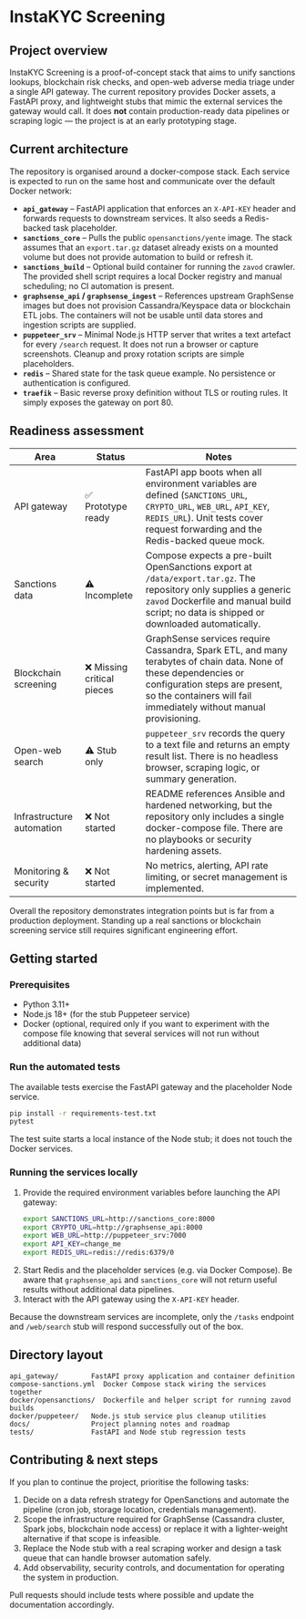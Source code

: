# InstaKYC Screening

## Project overview
InstaKYC Screening is a proof-of-concept stack that aims to unify sanctions
lookups, blockchain risk checks, and open-web adverse media triage under a
single API gateway. The current repository provides Docker assets, a FastAPI
proxy, and lightweight stubs that mimic the external services the gateway would
call. It does **not** contain production-ready data pipelines or scraping logic
— the project is at an early prototyping stage.

## Current architecture
The repository is organised around a docker-compose stack. Each service is
expected to run on the same host and communicate over the default Docker
network:

- **`api_gateway`** – FastAPI application that enforces an `X-API-KEY` header
  and forwards requests to downstream services. It also seeds a Redis-backed
  task placeholder.
- **`sanctions_core`** – Pulls the public `opensanctions/yente` image. The stack
  assumes that an `export.tar.gz` dataset already exists on a mounted volume but
  does not provide automation to build or refresh it.
- **`sanctions_build`** – Optional build container for running the `zavod`
  crawler. The provided shell script requires a local Docker registry and manual
  scheduling; no CI automation is present.
- **`graphsense_api` / `graphsense_ingest`** – References upstream GraphSense
  images but does not provision Cassandra/Keyspace data or blockchain ETL jobs.
  The containers will not be usable until data stores and ingestion scripts are
  supplied.
- **`puppeteer_srv`** – Minimal Node.js HTTP server that writes a text artefact
  for every `/search` request. It does not run a browser or capture screenshots.
  Cleanup and proxy rotation scripts are simple placeholders.
- **`redis`** – Shared state for the task queue example. No persistence or
  authentication is configured.
- **`traefik`** – Basic reverse proxy definition without TLS or routing rules.
  It simply exposes the gateway on port 80.

## Readiness assessment
| Area | Status | Notes |
| --- | --- | --- |
| API gateway | ✅ Prototype ready | FastAPI app boots when all environment variables are defined (`SANCTIONS_URL`, `CRYPTO_URL`, `WEB_URL`, `API_KEY`, `REDIS_URL`). Unit tests cover request forwarding and the Redis-backed queue mock. |
| Sanctions data | ⚠️ Incomplete | Compose expects a pre-built OpenSanctions export at `/data/export.tar.gz`. The repository only supplies a generic `zavod` Dockerfile and manual build script; no data is shipped or downloaded automatically. |
| Blockchain screening | ❌ Missing critical pieces | GraphSense services require Cassandra, Spark ETL, and many terabytes of chain data. None of these dependencies or configuration steps are present, so the containers will fail immediately without manual provisioning. |
| Open-web search | ⚠️ Stub only | `puppeteer_srv` records the query to a text file and returns an empty result list. There is no headless browser, scraping logic, or summary generation. |
| Infrastructure automation | ❌ Not started | README references Ansible and hardened networking, but the repository only includes a single docker-compose file. There are no playbooks or security hardening assets. |
| Monitoring & security | ❌ Not started | No metrics, alerting, API rate limiting, or secret management is implemented. |

Overall the repository demonstrates integration points but is far from a
production deployment. Standing up a real sanctions or blockchain screening
service still requires significant engineering effort.

## Getting started
### Prerequisites
- Python 3.11+
- Node.js 18+ (for the stub Puppeteer service)
- Docker (optional, required only if you want to experiment with the compose
  file knowing that several services will not run without additional data)

### Run the automated tests
The available tests exercise the FastAPI gateway and the placeholder Node
service.

```sh
pip install -r requirements-test.txt
pytest
```

The test suite starts a local instance of the Node stub; it does not touch the
Docker services.

### Running the services locally
1. Provide the required environment variables before launching the API gateway:
   ```sh
   export SANCTIONS_URL=http://sanctions_core:8000
   export CRYPTO_URL=http://graphsense_api:8000
   export WEB_URL=http://puppeteer_srv:7000
   export API_KEY=change_me
   export REDIS_URL=redis://redis:6379/0
   ```
2. Start Redis and the placeholder services (e.g. via Docker Compose). Be aware
   that `graphsense_api` and `sanctions_core` will not return useful results
   without additional data pipelines.
3. Interact with the API gateway using the `X-API-KEY` header.

Because the downstream services are incomplete, only the `/tasks` endpoint and
`/web/search` stub will respond successfully out of the box.

## Directory layout
```
api_gateway/        FastAPI proxy application and container definition
compose-sanctions.yml  Docker Compose stack wiring the services together
docker/opensanctions/  Dockerfile and helper script for running zavod builds
docker/puppeteer/   Node.js stub service plus cleanup utilities
docs/               Project planning notes and roadmap
tests/              FastAPI and Node stub regression tests
```

## Contributing & next steps
If you plan to continue the project, prioritise the following tasks:

1. Decide on a data refresh strategy for OpenSanctions and automate the
   pipeline (cron job, storage location, credentials management).
2. Scope the infrastructure required for GraphSense (Cassandra cluster, Spark
   jobs, blockchain node access) or replace it with a lighter-weight alternative
   if that scope is infeasible.
3. Replace the Node stub with a real scraping worker and design a task queue
   that can handle browser automation safely.
4. Add observability, security controls, and documentation for operating the
   system in production.

Pull requests should include tests where possible and update the documentation
accordingly.
